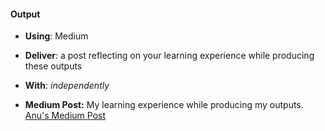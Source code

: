 #### Output
- **Using**: Medium
- **Deliver**: a post reflecting on your learning experience while producing these outputs
- **With**: *independently*

- **Medium Post:**
My learning experience while producing my outputs. [Anu's Medium Post](https://medium.com/@anuoluwapo.onifade/my-learning-experience-while-producing-my-checkpoint-1-outputs-1e421921f24e)

